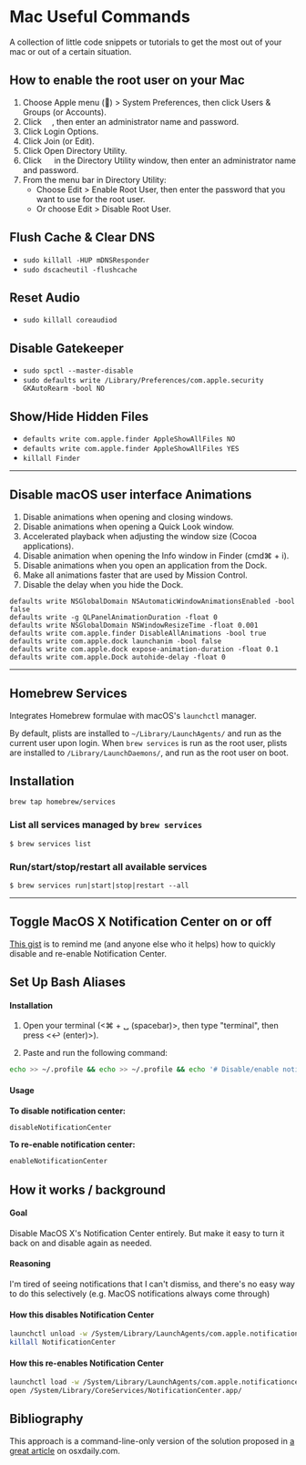 # Mac Useful Commands

A collection of little code snippets or tutorials to get the most out of your mac or out of a certain situation.

## How to enable the root user on your Mac

1. Choose Apple menu () > System Preferences, then click Users & Groups (or Accounts).
2. Click <img src="https://support.apple.com/library/content/dam/edam/applecare/images/en_US/il/elcapitan-lock-inline.png" width="14">, then enter an administrator name and password.
3. Click Login Options.
4. Click Join (or Edit).
5. Click Open Directory Utility.
6. Click <img src="https://support.apple.com/library/content/dam/edam/applecare/images/en_US/il/elcapitan-lock-inline.png" width="14"> in the Directory Utility window, then enter an administrator name and password.
7. From the menu bar in Directory Utility:
	- Choose Edit > Enable Root User, then enter the password that you want to use for the root user.
	- Or choose Edit > Disable Root User.

## Flush Cache & Clear DNS
* `sudo killall -HUP mDNSResponder`
* `sudo dscacheutil -flushcache`

## Reset Audio
* `sudo killall coreaudiod`

## Disable Gatekeeper
* `sudo spctl --master-disable`
* `sudo defaults write /Library/Preferences/com.apple.security GKAutoRearm -bool NO`

## Show/Hide Hidden Files
* `defaults write com.apple.finder AppleShowAllFiles NO`
* `defaults write com.apple.finder AppleShowAllFiles YES`
* `killall Finder`

---
## Disable macOS user interface Animations

1. Disable animations when opening and closing windows.
2. Disable animations when opening a Quick Look window.
3. Accelerated playback when adjusting the window size (Cocoa applications).
4. Disable animation when opening the Info window in Finder (cmd⌘ + i).
5. Disable animations when you open an application from the Dock.
6. Make all animations faster that are used by Mission Control.
7. Disable the delay when you hide the Dock.

```
defaults write NSGlobalDomain NSAutomaticWindowAnimationsEnabled -bool false
defaults write -g QLPanelAnimationDuration -float 0
defaults write NSGlobalDomain NSWindowResizeTime -float 0.001
defaults write com.apple.finder DisableAllAnimations -bool true
defaults write com.apple.dock launchanim -bool false
defaults write com.apple.dock expose-animation-duration -float 0.1
defaults write com.apple.Dock autohide-delay -float 0
```

---

## Homebrew Services

Integrates Homebrew formulae with macOS's `launchctl` manager.

By default, plists are installed to `~/Library/LaunchAgents/` and run as the
current user upon login.  When `brew services` is run as the root user, plists
are installed to `/Library/LaunchDaemons/`, and run as the root user on boot.

## Installation ##
`brew tap homebrew/services`

### List all services managed by `brew services` ###
`$ brew services list`

### Run/start/stop/restart all available services ###
`$ brew services run|start|stop|restart --all`

---

## Toggle MacOS X Notification Center on or off

[This gist](https://gist.github.com/mikermcneil/10005651) is to remind me (and anyone else who it helps) how to quickly disable and re-enable Notification Center.

## Set Up Bash Aliases

#### Installation

1. Open your terminal (<⌘ + ␣ (spacebar)>, then type "terminal", then press <↩ (enter)>).

2. Paste and run the following command:

```sh
echo >> ~/.profile && echo >> ~/.profile && echo '# Disable/enable notification center' >> ~/.profile && echo 'alias disableNotificationCenter="launchctl unload -w /System/Library/LaunchAgents/com.apple.notificationcenterui.plist && killall NotificationCenter"' >> ~/.profile && echo 'alias enableNotificationCenter="launchctl load -w /System/Library/LaunchAgents/com.apple.notificationcenterui.plist && open /System/Library/CoreServices/NotificationCenter.app/"' >> ~/.profile && source ~/.profile
```

#### Usage

**To disable notification center:**
```sh
disableNotificationCenter
```

**To re-enable notification center:**
```sh
enableNotificationCenter
```


## How it works / background

#### Goal
Disable MacOS X's Notification Center entirely.  But make it easy to turn it back on and disable again as needed.

#### Reasoning
I'm tired of seeing notifications that I can't dismiss, and there's no easy way to do this selectively (e.g. MacOS notifications always come through)

#### How this disables __Notification Center__

```sh
launchctl unload -w /System/Library/LaunchAgents/com.apple.notificationcenterui.plist
killall NotificationCenter

```

#### How this re-enables __Notification Center__

```sh 
launchctl load -w /System/Library/LaunchAgents/com.apple.notificationcenterui.plist
open /System/Library/CoreServices/NotificationCenter.app/

```

## Bibliography
This approach is a command-line-only version of the solution proposed in [a great article](http://osxdaily.com/2012/08/06/disable-notification-center-remove-menu-bar-icon-os-x/) on osxdaily.com.
